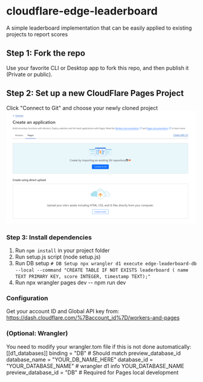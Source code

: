 # cloudflare-edge-leaderboard
 A simple leaderboard implementation that can be easily applied to existing projects to report scores

## Step 1: Fork the repo
Use your favorite CLI or Desktop app to fork this repo, and then publish it (Private or public).

## Step 2: Set up a new CloudFlare Pages Project
Click "Connect to Git" and choose your newly cloned project
![CloudFlare Pages](img/cf_pages.png)

### Step 3: Install dependencies
1. Run ```npm install``` in your project folder
2. Run setup.js script (node setup.js)
3. Run DB setup 
```# DB Setup npx wrangler d1 execute edge-leaderboard-db --local --command "CREATE TABLE IF NOT EXISTS leaderboard ( name TEXT PRIMARY KEY, score INTEGER, timestamp TEXT);"``` 
3. Run npx wrangler pages dev -- npm run dev

### Configuration
Get your account ID and Global API key from: https://dash.cloudflare.com/%7Baccount_id%7D/workers-and-pages

### (Optional: Wrangler) 
You need to modify your wrangler.tom file if this is not done automatically:
[[d1_databases]]
binding = "DB" # Should match preview_database_id
database_name = "YOUR_DB_NAME_HERE"
database_id = "YOUR_DATABASE_NAME" # wrangler d1 info YOUR_DATABASE_NAME
preview_database_id = "DB" # Required for Pages local development